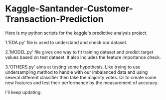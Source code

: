 # Kaggle-Santander-Customer-Transaction-Prediction

Here is my python scripts for the kaggle's predictive analysis project.

1.'EDA.py' file is used to understand and check our dataset.

2.'MODEL.py' file gives one way to fit training dataset and predict target values based on test dataset. It also includes the feature importance check.

3.'OTHERS.py' aims at testing some hypothesis. Like trying to use undersampling method to handle with our imbalanced data and using several different classifier then take the majority votes. Or to create some new features and test their performance by the measurement of accuracy.  

I'll keep updating.
